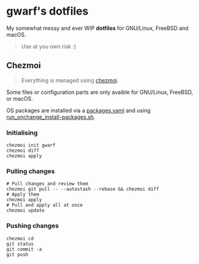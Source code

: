 # gwarf's dotfiles

My somewhat messy and ever WIP **dotfiles** for GNU/Linux, FreeBSD and macOS.

> Use at you own risk :)

## Chezmoi

> Everything is managed using [chezmoi](https://www.chezmoi.io).

Some files or configuration parts are only avaible for GNU/Linux, FreeBSD, or
macOS.

OS packages are installed via a [packages.yaml](home/.chezmoidata/packages.yaml)
and using [run_onchange_install-packages.sh](home/run_onchange_install-packages.sh.tmpl).

### Initialising

```shell
chezmoi init gwarf
chezmoi diff
chezmoi apply
```

### Pulling changes

```shell
# Pull changes and review them
chezmoi git pull -- --autostash --rebase && chezmoi diff
# Apply them
chezmoi apply
# Pull and apply all at once
chezmoi update
```

### Pushing changes

```shell
chezmoi cd
git status
git commit -a
git push
```
